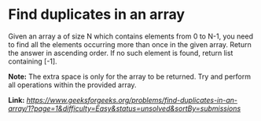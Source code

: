 # Find duplicates in an array
Given an array a of size N which contains elements from 0 to N-1, you need to find all the elements occurring more than once in the given array. Return the answer in ascending order. If no such element is found, return list containing [-1].   
  
**Note:** The extra space is only for the array to be returned. Try and perform all operations within the provided array.   
  
**Link:** _https://www.geeksforgeeks.org/problems/find-duplicates-in-an-array/1?page=1&difficulty=Easy&status=unsolved&sortBy=submissions_
